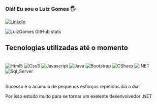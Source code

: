 ### Olá! Eu sou o Luiz Gomes 🖐️

[![Linkdln](https://img.shields.io/badge/LinkedIn-0077B5?style=for-the-badge&logo=linkedin&logoColor=white)](https://www.linkedin.com/in/luiz-gomes-jr/)

![LuizGomes GitHub stats](https://github-readme-stats.vercel.app/api?username=LuizCarlosGomesJr&show_icons=true&theme=onedark)

## Tecnologias utilizadas até o momento

<div style="display: inline_block"><br/>
    <img align="center" alt="Html5" src="https://img.shields.io/badge/HTML5-E34F26?style=for-the-badge&logo=html5&logoColor=white" />
    <img align="center" alt="Css3" src="https://img.shields.io/badge/CSS3-1572B6?style=for-the-badge&logo=css3&logoColor=white" />
    <img align="center" alt="Javascript" src="https://img.shields.io/badge/JavaScript-F7DF1E?style=for-the-badge&logo=javascript&logoColor=black" />
    <img align="center" alt="Java" src="https://img.shields.io/badge/Java-000?style=for-the-badge&logo=java" />
    <img align="center" alt="Bootstrap" src="https://img.shields.io/badge/Bootstrap-563D7C?style=for-the-badge&logo=bootstrap&logoColor=white" />
    <img align="center" alt="CSharp" src="https://img.shields.io/badge/C%23-239120?style=for-the-badge&logo=c-sharp&logoColor=white" />
    <img align="center" alt=".NET" src="https://img.shields.io/badge/.NET-5C2D91?style=for-the-badge&logo=.net&logoColor=white" />
    <img align="center" alt="Sql_Server" src="https://img.shields.io/badge/Microsoft_SQL_Server-CC2927?style=for-the-badge&logo=microsoft-sql-server&logoColor=white" />
    
</div><br/>

Sucesso é o acúmulo de pequenos esforços repetidos dia a dia! 

Por isso estudo muito para se tornar um exelente desenvolvedor .NET
